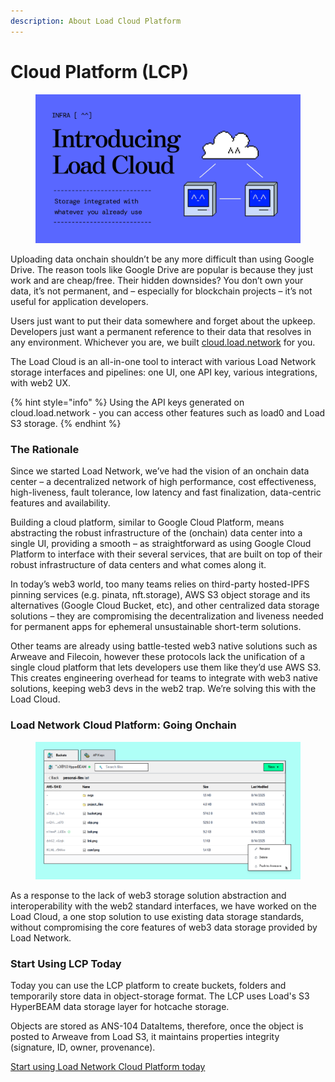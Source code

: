 ```yaml
---
description: About Load Cloud Platform
---
```


# Cloud Platform (LCP)

<figure><img src="../.gitbook/assets/image (31).png" alt=""><figcaption></figcaption></figure>

Uploading data onchain shouldn’t be any more difficult than using Google Drive. The reason tools like Google Drive are popular is because they just work and are cheap/free. Their hidden downsides? You don’t own your data, it’s not permanent, and – especially for blockchain projects – it’s not useful for application developers.

Users just want to put their data somewhere and forget about the upkeep. Developers just want a permanent reference to their data that resolves in any environment. Whichever you are, we built [cloud.load.network](http://cloud.load.network/) for you.

The Load Cloud is an all-in-one tool to interact with various Load Network storage interfaces and pipelines: one UI, one API key, various integrations, with web2 UX.

{% hint style="info" %}
Using the API keys generated on cloud.load.network - you can access other features such as load0 and Load S3 storage.
{% endhint %}

### The Rationale

Since we started Load Network, we’ve had the vision of an onchain data center – a decentralized network of high performance, cost effectiveness, high-liveness, fault tolerance, low latency and fast finalization, data-centric features and availability.

Building a cloud platform, similar to Google Cloud Platform, means abstracting the robust infrastructure of the (onchain) data center into a single UI, providing a smooth – as straightforward as using Google Cloud Platform to interface with their several services, that are built on top of their robust infrastructure of data centers and what comes along it.

In today’s web3 world, too many teams relies on third-party hosted-IPFS pinning services (e.g. pinata, nft.storage), AWS S3 object storage and its alternatives (Google Cloud Bucket, etc), and other centralized data storage solutions – they are compromising the decentralization and liveness needed for permanent apps for ephemeral unsustainable short-term solutions.

Other teams are already using battle-tested web3 native solutions such as Arweave and Filecoin, however these protocols lack the unification of a single cloud platform that lets developers use them like they’d use AWS S3. This creates engineering overhead for teams to integrate with web3 native solutions, keeping web3 devs in the web2 trap. We’re solving this with the Load Cloud.

### Load Network Cloud Platform: Going Onchain

<figure><img src="../.gitbook/assets/image.png" alt=""><figcaption></figcaption></figure>

As a response to the lack of web3 storage solution abstraction and interoperability with the web2 standard interfaces, we have worked on the Load Cloud, a one stop solution to use existing data storage standards, without compromising the core features of web3 data storage provided by Load Network.

### Start Using LCP Today

Today you can use the LCP platform to create buckets, folders and temporarily store data in object-storage format. The LCP uses Load's S3 HyperBEAM data storage layer for hotcache storage.

Objects are stored as ANS-104 DataItems, therefore, once the object is posted to Arweave from Load S3, it maintains properties integrity (signature, ID, owner, provenance).

[Start using Load Network Cloud Platform today](https://cloud.load.network)
